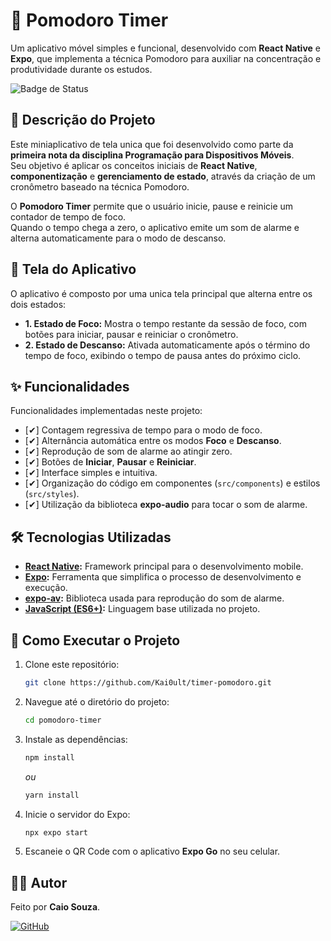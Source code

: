 # 🍅 Pomodoro Timer

Um aplicativo móvel simples e funcional, desenvolvido com **React Native** e **Expo**, que implementa a técnica Pomodoro para auxiliar na concentração e produtividade durante os estudos.

![Badge de Status](https://img.shields.io/badge/Status-Conclu%C3%ADdo-brightgreen)

## 📖 Descrição do Projeto

Este miniaplicativo de tela unica que foi desenvolvido como parte da **primeira nota da disciplina Programação para Dispositivos Móveis**.  
Seu objetivo é aplicar os conceitos iniciais de **React Native**, **componentização** e **gerenciamento de estado**, através da criação de um cronômetro baseado na técnica Pomodoro.

O **Pomodoro Timer** permite que o usuário inicie, pause e reinicie um contador de tempo de foco.  
Quando o tempo chega a zero, o aplicativo emite um som de alarme e alterna automaticamente para o modo de descanso.

## 📱 Tela do Aplicativo

O aplicativo é composto por uma unica tela principal que alterna entre os dois estados:

* **1. Estado de Foco:** Mostra o tempo restante da sessão de foco, com botões para iniciar, pausar e reiniciar o cronômetro.  
* **2. Estado de Descanso:** Ativada automaticamente após o término do tempo de foco, exibindo o tempo de pausa antes do próximo ciclo.

## ✨ Funcionalidades

Funcionalidades implementadas neste projeto:

* [✔] Contagem regressiva de tempo para o modo de foco.  
* [✔] Alternância automática entre os modos **Foco** e **Descanso**.  
* [✔] Reprodução de som de alarme ao atingir zero.  
* [✔] Botões de **Iniciar**, **Pausar** e **Reiniciar**.  
* [✔] Interface simples e intuitiva.  
* [✔] Organização do código em componentes (`src/components`) e estilos (`src/styles`).  
* [✔] Utilização da biblioteca **expo-audio** para tocar o som de alarme.

## 🛠️ Tecnologias Utilizadas

* **[React Native](https://reactnative.dev/):** Framework principal para o desenvolvimento mobile.  
* **[Expo](https://expo.dev/):** Ferramenta que simplifica o processo de desenvolvimento e execução.  
* **[expo-av](https://docs.expo.dev/versions/latest/sdk/av/):** Biblioteca usada para reprodução do som de alarme.  
* **[JavaScript (ES6+)](https://developer.mozilla.org/pt-BR/docs/Web/JavaScript):** Linguagem base utilizada no projeto.

## 🚀 Como Executar o Projeto

1. Clone este repositório:
    ```bash
    git clone https://github.com/Kai0ult/timer-pomodoro.git
    ```

2. Navegue até o diretório do projeto:
    ```bash
    cd pomodoro-timer
    ```

3. Instale as dependências:
    ```bash
    npm install
    ```
    *ou*
    ```bash
    yarn install
    ```

4. Inicie o servidor do Expo:
    ```bash
    npx expo start
    ```

5. Escaneie o QR Code com o aplicativo **Expo Go** no seu celular.

## 👨‍💻 Autor

Feito por **Caio Souza**.  

[![GitHub](https://img.shields.io/badge/github-%23121011.svg?style=for-the-badge&logo=github&logoColor=white)](https://github.com/Kai0ult)

